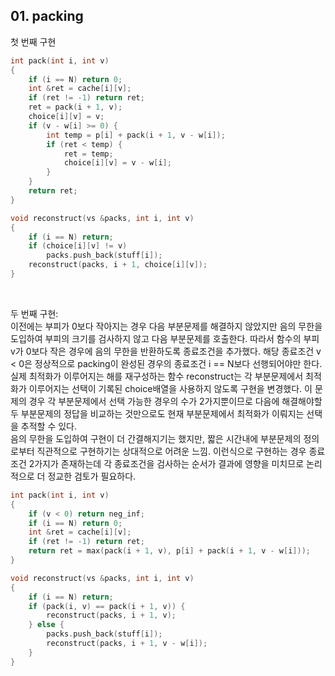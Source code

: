 ## 01. packing ##
첫 번째 구현
``` C++
int pack(int i, int v)
{
    if (i == N) return 0;
    int &ret = cache[i][v];
    if (ret != -1) return ret;
    ret = pack(i + 1, v);
    choice[i][v] = v;
    if (v - w[i] >= 0) {
        int temp = p[i] + pack(i + 1, v - w[i]);
        if (ret < temp) {
            ret = temp;
            choice[i][v] = v - w[i];
        }
    }
    return ret;
}

void reconstruct(vs &packs, int i, int v)
{
    if (i == N) return;
    if (choice[i][v] != v)
        packs.push_back(stuff[i]);
    reconstruct(packs, i + 1, choice[i][v]);
}
```
<br>

두 번째 구현:  
이전에는 부피가 0보다 작아지는 경우 다음 부분문제를 해결하지 않았지만 음의 무한을 도입하여 부피의 크기를 검사하지 않고 다음 부분문제를 호출한다. 따라서 함수의 부피 v가 0보다 작은 경우에 음의 무한을 반환하도록 종료조건을 추가했다. 해당 종료조건 v < 0은 정상적으로 packing이 완성된 경우의 종료조건 i == N보다 선행되어야만 한다.  
실제 최적화가 이루어지는 해를 재구성하는 함수 reconstruct는 각 부분문제에서 최적화가 이루어지는 선택이 기록된 choice배열을 사용하지 않도록 구현을 변경했다. 이 문제의 경우 각 부분문제에서 선택 가능한 경우의 수가 2가지뿐이므로 다음에 해결해야할 두 부분문제의 정답을 비교하는 것만으로도 현재 부분문제에서 최적화가 이뤄지는 선택을 추적할 수 있다.  
음의 무한을 도입하여 구현이 더 간결해지기는 했지만, 짧은 시간내에 부분문제의 정의로부터 직관적으로 구현하기는 상대적으로 어려운 느낌. 이런식으로 구현하는 경우 종료조건 2가지가 존재하는데 각 종료조건을 검사하는 순서가 결과에 영향을 미치므로 논리적으로 더 정교한 검토가 필요하다.
``` C++
int pack(int i, int v)
{
    if (v < 0) return neg_inf;
    if (i == N) return 0;
    int &ret = cache[i][v];
    if (ret != -1) return ret;
    return ret = max(pack(i + 1, v), p[i] + pack(i + 1, v - w[i]));
}

void reconstruct(vs &packs, int i, int v)
{
    if (i == N) return;
    if (pack(i, v) == pack(i + 1, v)) {
        reconstruct(packs, i + 1, v);
    } else {
        packs.push_back(stuff[i]);
        reconstruct(packs, i + 1, v - w[i]);
    }
}
```
